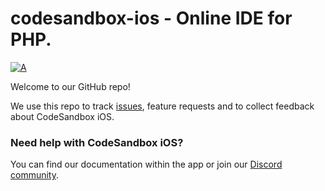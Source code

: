 # codesandbox-ios - Online IDE for PHP. 

[![A](https://img.shields.io/badge/chat-on%20discord-7289da.svg)](http://discord.gg/Pr4ft3gBTx)

Welcome to our GitHub repo!

We use this repo to track [issues](https://github.com/codesandbox/codesandbox-ios/issues), feature requests and to collect feedback about CodeSandbox iOS.

### Need help with CodeSandbox iOS?
You can find our documentation within the app or join our [Discord community](http://discord.gg/Pr4ft3gBTx).
